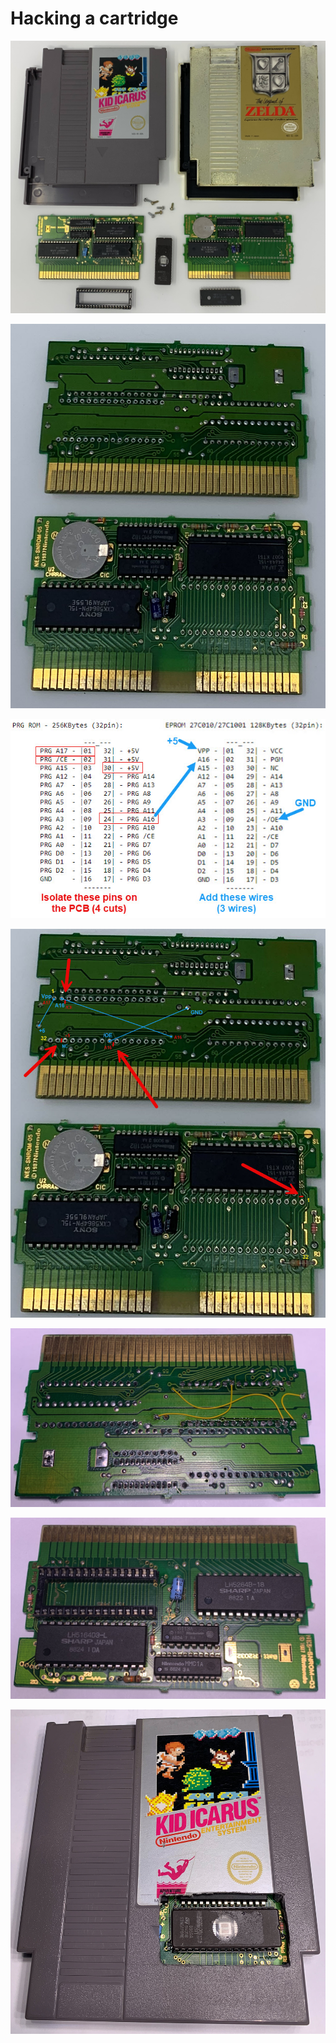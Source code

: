 # Hacking a cartridge

![](cart01.jpg)

![](cart02.jpg)

![](NES_EPROM_MAP.jpg)

![](mod.jpg)

![](modbottom.jpg)

![](modtop.jpg)

![](modfinal.jpg)
